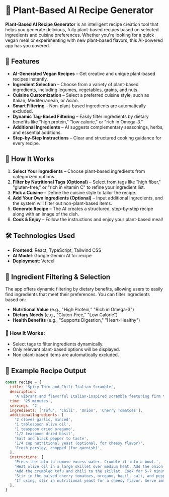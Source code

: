 # 🌱 Plant-Based AI Recipe Generator

**Plant-Based AI Recipe Generator** is an intelligent recipe creation tool that helps you generate delicious, fully plant-based recipes based on selected ingredients and cuisine preferences. Whether you're looking for a quick vegan meal or experimenting with new plant-based flavors, this AI-powered app has you covered.

## 🚀 Features

- **AI-Generated Vegan Recipes** – Get creative and unique plant-based recipes instantly.
- **Ingredient Selection** – Choose from a variety of plant-based ingredients, including legumes, vegetables, grains, and nuts.
- **Cuisine Customization** – Select a preferred cuisine style, such as Italian, Mediterranean, or Asian.
- **Smart Filtering** – Non-plant-based ingredients are automatically excluded.
- **Dynamic Tag-Based Filtering** – Easily filter ingredients by dietary benefits like "high protein," "low calorie," or "rich in Omega-3."
- **Additional Ingredients** – AI suggests complementary seasonings, herbs, and essential additions.
- **Step-by-Step Instructions** – Clear and structured cooking guidance for every recipe.

## 🥦 How It Works

1. **Select Your Ingredients** – Choose plant-based ingredients from categorized options.
2. **Filter by Nutritional Tags (Optional)** – Select from tags like "high fiber," "gluten-free," or "rich in vitamin C" to refine your ingredient list.
3. **Pick a Cuisine** – Define the cuisine style to tailor the recipe.
4. **Add Your Own Ingredients (Optional)** – Input additional ingredients, and the system will filter out non-plant-based items.
5. **Generate Recipe** – The AI creates a structured, step-by-step recipe along with an image of the dish.
6. **Cook & Enjoy** – Follow the instructions and enjoy your plant-based meal!

## 🛠️ Technologies Used

- **Frontend**: React, TypeScript, Tailwind CSS
- **AI Model**: Google Gemini AI for recipe
- **Deployment**: Vercel

## 🎯 Ingredient Filtering & Selection

The app offers dynamic filtering by dietary benefits, allowing users to easily find ingredients that meet their preferences. You can filter ingredients based on:

- **Nutritional Value** (e.g., "High Protein," "Rich in Omega-3")
- **Dietary Needs** (e.g., "Gluten-Free," "Low Calorie")
- **Health Benefits** (e.g., "Supports Digestion," "Heart-Healthy")

### 🔹 How It Works:

- Select tags to filter ingredients dynamically.
- Only relevant plant-based options will be displayed.
- Non-plant-based items are automatically excluded.

## 📸 Example Recipe Output

```javascript
const recipe = {
  title: 'Spicy Tofu and Chili Italian Scramble',
  description:
    'A vibrant and flavorful Italian-inspired scramble featuring firm tofu, spicy chili, and aromatic herbs. This dish offers a delightful combination of textures and tastes, perfect for a quick and satisfying vegan meal.',
  time: '25 minutes',
  servings: '2',
  ingredients: ['Tofu', 'Chili', 'Onion', 'Cherry Tomatoes'],
  additionalIngredients: [
    '2 cloves garlic, minced',
    '1 tablespoon olive oil',
    '1 teaspoon dried oregano',
    '1/2 teaspoon dried basil',
    'Salt and black pepper to taste',
    '1/4 cup nutritional yeast (optional, for cheesy flavor)',
    'Fresh parsley, chopped (for garnish)',
  ],
  instructions: [
    'Press the tofu to remove excess water. Crumble it into a bowl.',
    'Heat olive oil in a large skillet over medium heat. Add the onion and garlic, sauté until softened (about 3 minutes).',
    'Add the crumbled tofu and chili to the skillet. Cook for 5-7 minutes, stirring occasionally, until heated through and slightly browned.',
    'Stir in the halved cherry tomatoes, oregano, basil, salt, and pepper. Cook for another 3-5 minutes, until the tomatoes are softened.',
    'If using, stir in nutritional yeast for a cheesy flavor. Serve immediately, garnished with fresh parsley.',
  ],
}
```
